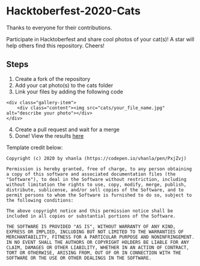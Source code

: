 # Hacktoberfest-2020-Cats

Thanks to everyone for their contributions.

Participate in Hacktoberfest and share cool photos of your cat(s)! A star will help others find this repository. Cheers!

## Steps

1. Create a fork of the repository
2. Add your cat photo(s) to the cats folder
3. Link your files by adding the following code

```
<div class="gallery-item">
    <div class="content"><img src="cats/your_file_name.jpg" alt="describe your photo"></div>
</div>
```

4. Create a pull request and wait for a merge
5. Done! View the results [here](https://leslie-alldridge.github.io/Hacktoberfest-2020-Cats/) 

Template credit below:

```
Copyright (c) 2020 by vhanla (https://codepen.io/vhanla/pen/PxjZvj)

Permission is hereby granted, free of charge, to any person obtaining a copy of this software and associated documentation files (the "Software"), to deal in the Software without restriction, including without limitation the rights to use, copy, modify, merge, publish, distribute, sublicense, and/or sell copies of the Software, and to permit persons to whom the Software is furnished to do so, subject to the following conditions:

The above copyright notice and this permission notice shall be included in all copies or substantial portions of the Software.

THE SOFTWARE IS PROVIDED "AS IS", WITHOUT WARRANTY OF ANY KIND, EXPRESS OR IMPLIED, INCLUDING BUT NOT LIMITED TO THE WARRANTIES OF MERCHANTABILITY, FITNESS FOR A PARTICULAR PURPOSE AND NONINFRINGEMENT. IN NO EVENT SHALL THE AUTHORS OR COPYRIGHT HOLDERS BE LIABLE FOR ANY CLAIM, DAMAGES OR OTHER LIABILITY, WHETHER IN AN ACTION OF CONTRACT, TORT OR OTHERWISE, ARISING FROM, OUT OF OR IN CONNECTION WITH THE SOFTWARE OR THE USE OR OTHER DEALINGS IN THE SOFTWARE.

```
